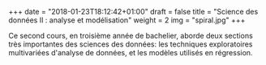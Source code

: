 +++
date = "2018-01-23T18:12:42+01:00"
draft = false
title = "Science des données II : analyse et modélisation"
weight = 2
img = "spiral.jpg"
+++

Ce second cours, en troisième année de bachelier, aborde deux sections très importantes des sciences des données: les techniques exploratoires multivariées d'analyse de données, et les modèles utilisés en régression.
